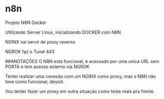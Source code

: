 # n8n
Projeto N8N Docker 

Utilizando Server Linux, inicializando DOCKER com N8N

NGINX vai servir de proxy reverso

NGROK faz o Tunel 443


##ANOTAÇÕES
O N8N esta funcional, é acessado por uma unica URL sem PORTA e tem acesso externo via NGROK

Tentei realizar uma conexão com um NGINX como proxy, mas o N8N não teve como funcionar, desisti.

Vou tenter fazer um proxy em outra situação como teste mais pra frente.